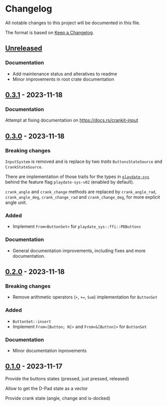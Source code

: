 # Changelog

All notable changes to this project will be documented in this file.

The format is based on [Keep a Changelog](https://keepachangelog.com/en/1.0.0/).


## [Unreleased]

### Documentation

* Add maintenance status and alteratives to readme
* Minor improvements in root crate documentation


## [0.3.1] - 2023-11-18

### Documentation

Attempt at fixing documentation on https://docs.rs/crankit-input


## [0.3.0] - 2023-11-18

### Breaking changes

`InputSystem` is removed and is replace by two *traits* `ButtonsStateSource` and `CrankStateSource`.

There are implementation of those traits for the types in [`playdate-sys`](https://docs.rs/playdate-sys/0.2) behind the feature
flag `playdate-sys-v02` (enabled by default).

`crank_angle` and `crank_change` methods are replaced by `crank_angle_rad`, `crank_angle_deg`, `crank_change_rad` and `crank_change_deg`,
for more explicit angle unit.

### Added

* Implement `From<ButtonSet>` for `playdate_sys::ffi::PDButtons`


### Documentation

* General documentation improvements, including fixes and more documentation.


## [0.2.0] - 2023-11-18

### Breaking changes

* Remove arithmetic operators (`+`, `+=`, `Sum`) implementation for `ButtonSet`

### Added

* `ButtonSet::insert`
* Implement `From<[Button; N]>` and `From<&[Button]>` for `ButtonSet`

### Documentation

* Minor documentation inprovements


## [0.1.0] - 2023-11-17

Provide the buttons states (pressed, just pressed, released)

Allow to get the D-Pad state as a vector

Provide crank state (angle, change and is-docked)


[Unreleased]: https://github.com/jcornaz/beancount_parser_2/compare/v0.3.1...HEAD
[0.3.1]: https://github.com/jcornaz/beancount_parser_2/compare/v0.3.0...v0.3.1
[0.3.0]: https://github.com/jcornaz/beancount_parser_2/compare/v0.2.0...v0.3.0
[0.2.0]: https://github.com/jcornaz/beancount_parser_2/compare/v0.1.0...v0.2.0
[0.1.0]: https://github.com/jcornaz/crankit-input/compare/...v0.1.0
